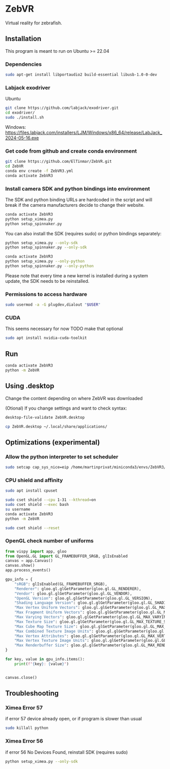 # ZebVR

Virtual reality for zebrafish.

<!---TODO
Add screenshots of the GUI
-->

## Installation

This program is meant to run on Ubuntu >= 22.04

### Dependencies

```bash
sudo apt-get install libportaudio2 build-essential libusb-1.0-0-dev
```

### Labjack exodriver

Ubuntu
```bash
git clone https://github.com/labjack/exodriver.git
cd exodriver/
sudo ./install.sh
```

Windows: https://files.labjack.com/installers/LJM/Windows/x86_64/release/LabJack_2024-05-16.exe

### Get code from github and create conda environment

```bash
git clone https://github.com/ElTinmar/ZebVR.git
cd ZebVR
conda env create -f ZebVR3.yml
conda activate ZebVR3
```

### Install camera SDK and python bindings into environment

The SDK and python binding URLs are hardcoded in the script and will break
if the camera manufacturers decide to change their website.

```bash
conda activate ZebVR3
python setup_ximea.py
python setup_spinnaker.py
```

You can also install the SDK (requires sudo) or python bindings separately:

```bash
python setup_ximea.py --only-sdk
python setup_spinnaker.py --only-sdk
```

```bash
conda activate ZebVR3
python setup_ximea.py --only-python
python setup_spinnaker.py --only-python
```

Please note that every time a new kernel is installed during a system update,
the SDK needs to be reinstalled.

### Permissions to access hardware

```bash
sudo usermod -a -G plugdev,dialout "$USER"
```

### CUDA

This seems necessary for now
TODO make that optional

```bash
sudo apt install nvidia-cuda-toolkit
```

## Run

```bash
conda activate ZebVR3
python -m ZebVR
```

## Using .desktop

Change the content depending on where ZebVR was downloaded

(Otional) If you change settings and want to check syntax:

```bash
desktop-file-validate ZebVR.desktop
```

```bash
cp ZebVR.desktop ~/.local/share/applications/
```

## Optimizations (experimental)

### Allow the python interpreter to set scheduler

```bash
sudo setcap cap_sys_nice=eip /home/martinprivat/miniconda3/envs/ZebVR3/bin/python3.8
```

### CPU shield and affinity

```bash
sudo apt install cpuset
```

```bash
sudo cset shield --cpu 1-31 --kthread=on
sudo cset shield --exec bash
su username
conda activate ZebVR3
python -m ZebVR
```

```bash
sudo cset shield --reset
```

### OpenGL check number of uniforms

```python
from vispy import app, gloo
from OpenGL.GL import GL_FRAMEBUFFER_SRGB, glIsEnabled
canvas = app.Canvas()
canvas.show()
app.process_events()

gpu_info = {
    "sRGB": glIsEnabled(GL_FRAMEBUFFER_SRGB),
    "Renderer": gloo.gl.glGetParameter(gloo.gl.GL_RENDERER),
    "Vendor": gloo.gl.glGetParameter(gloo.gl.GL_VENDOR),
    "OpenGL Version": gloo.gl.glGetParameter(gloo.gl.GL_VERSION),
    "Shading Language Version": gloo.gl.glGetParameter(gloo.gl.GL_SHADING_LANGUAGE_VERSION),
    "Max Vertex Uniform Vectors": gloo.gl.glGetParameter(gloo.gl.GL_MAX_VERTEX_UNIFORM_VECTORS),
    "Max Fragment Uniform Vectors": gloo.gl.glGetParameter(gloo.gl.GL_MAX_FRAGMENT_UNIFORM_VECTORS),
    "Max Varying Vectors": gloo.gl.glGetParameter(gloo.gl.GL_MAX_VARYING_VECTORS),
    "Max Texture Size": gloo.gl.glGetParameter(gloo.gl.GL_MAX_TEXTURE_SIZE),
    "Max Cube Map Texture Size": gloo.gl.glGetParameter(gloo.gl.GL_MAX_CUBE_MAP_TEXTURE_SIZE),
    "Max Combined Texture Image Units": gloo.gl.glGetParameter(gloo.gl.GL_MAX_COMBINED_TEXTURE_IMAGE_UNITS),
    "Max Vertex Attributes": gloo.gl.glGetParameter(gloo.gl.GL_MAX_VERTEX_ATTRIBS),
    "Max Vertex Texture Image Units": gloo.gl.glGetParameter(gloo.gl.GL_MAX_VERTEX_TEXTURE_IMAGE_UNITS),
    "Max Renderbuffer Size": gloo.gl.glGetParameter(gloo.gl.GL_MAX_RENDERBUFFER_SIZE),
}

for key, value in gpu_info.items():
    print(f"{key}: {value}")


canvas.close()
```


## Troubleshooting

### Ximea Error 57

if error 57 device already open, or if program is slower than usual

```bash
sudo killall python
```

### Ximea Error 56

if error 56 No Devices Found, reinstall SDK (requires sudo)

```bash
python setup_ximea.py --only-sdk
```

